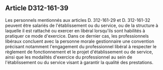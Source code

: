 ## Article D312-161-39


Les personnels mentionnés aux articles D. 312-161-29 et D. 312-161-32 peuvent être salariés de
l'établissement ou du service, ou de la structure à laquelle il est rattaché ou exercer en libéral lorsqu'ils
sont habilités à pratiquer ce mode d'exercice. Dans ce dernier cas, les professionnels libéraux concluent
avec la personne morale gestionnaire une convention précisant notamment l'engagement du professionnel
libéral à respecter le règlement de fonctionnement et le projet d'établissement ou de service, ainsi que les
modalités d'exercice du professionnel au sein de l'établissement ou du service visant à garantir la qualité des
prestations.

